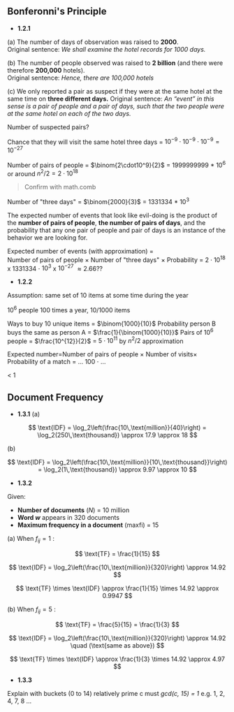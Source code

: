 ## Bonferonni's Principle

- **1.2.1**

(a) The number of days of observation was raised to **2000**.  
Original sentence: *We shall examine the hotel records for 1000 days.*

(b) The number of people observed was raised to **2 billion** (and there were  
therefore **200,000** hotels).  
Original sentence: *Hence, there are 100,000 hotels*

(c) We only reported a pair as suspect if they were at the same hotel at the  
same time on **three different days.**
Original sentence: *An “event”  in this sense is a pair of people and a pair of days, such that the two people were at the same hotel on each of the two days.*

Number of suspected pairs?

Chance that they will visit the same hotel three days = $10^{-9}\cdot 10^{-9} \cdot 10^{-9} = 10^{-27}$

Number of pairs of people = $\binom{2\cdot10^9}{2}$ = 1999999999 * $10^6$ or around $n^2/2 = 2\cdot10^{18}$
> Confirm with math.comb

Number of "three days" = $\binom{2000}{3}$ = 1331334 * $10^3$  

The expected number of events that look like evil-doing is the product of the **number of pairs of people**, **the number of pairs of days**, and the probability that any one pair of people and pair of days  is an instance of the behavior we are looking for.

Expected number of events (with approximation) = Number of pairs of people × Number of "three days" × Probability = $2\cdot10^{18}$ x 1331334 $\cdot$ $10^3$  x $10^{-27}$
$\approx 2.66??$

- **1.2.2**

Assumption: same set of 10 items at some time during the year

$10^6$ people
100 times a year,  10/1000 items

Ways to buy 10 unique items = $\binom{1000}{10}$
Probability person B buys the same as person A = $\frac{1}{\binom{1000}{10}}$
Pairs of $10^6$ people = $\frac{10^{12}}{2}$  = $5\cdot 10^{11}$ by  $n^2 / 2$ approximation

Expected number=Number of pairs of people × Number of visits× Probability of a match = ... 100 $\cdot$ ...

< 1
## Document Frequency

- **1.3.1**
(a)

$$
\text{IDF} = \log_2\left(\frac{10\,\text{million}}{40}\right) = \log_2(250\,\text{thousand}) \approx 17.9 \approx 18
$$

(b)

$$
\text{IDF} = \log_2\left(\frac{10\,\text{million}}{10\,\text{thousand}}\right) = \log_2(1\,\text{thousand}) \approx 9.97 \approx 10
$$

- **1.3.2**

Given:
- **Number of documents** ($N$) = 10 million
- **Word $w$** appears in 320 documents
- **Maximum frequency in a document** ($\text{maxfi}$) = 15

(a) When $f_{ij} = 1$ :

$$
\text{TF} = \frac{1}{15}
$$

$$
\text{IDF} = \log_2\left(\frac{10\,\text{million}}{320}\right) \approx 14.92
$$

$$
\text{TF} \times \text{IDF} \approx \frac{1}{15} \times 14.92 \approx 0.9947
$$

(b) When $f_{ij} = 5$ :

$$
\text{TF} = \frac{5}{15} = \frac{1}{3}
$$

$$
\text{IDF} = \log_2\left(\frac{10\,\text{million}}{320}\right) \approx 14.92 \quad (\text{same as above})
$$

$$
\text{TF} \times \text{IDF} \approx \frac{1}{3} \times 14.92 \approx 4.97
$$

- **1.3.3**

Explain with buckets (0 to 14)
relatively prime c
must *gcd(c, 15) = 1*
e.g. 1, 2, 4, 7, 8 ...



